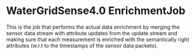 WaterGridSense4.0 EnrichmentJob
===============================

This is the job that performs the actual data enrichment by merging the sensor data stream with attribute updates from the update stream and making sure that each measurement is enriched with the semantically right attributes (w.r.t to the timestamps of the sensor data packets).
